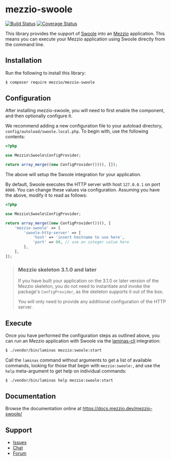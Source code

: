 # mezzio-swoole

[![Build Status](https://travis-ci.com/mezzio/mezzio-swoole.svg?branch=master)](https://travis-ci.com/mezzio/mezzio-swoole)
[![Coverage Status](https://coveralls.io/repos/github/mezzio/mezzio-swoole/badge.svg?branch=master)](https://coveralls.io/github/mezzio/mezzio-swoole?branch=master)

This library provides the support of [Swoole](https://www.swoole.co.uk/) into
an [Mezzio](https://docs.mezzio.dev/) application. This means you can
execute your Mezzio application using Swoole directly from the command line.


## Installation

Run the following to install this library:

```bash
$ composer require mezzio/mezzio-swoole
```

## Configuration

After installing mezzio-swoole, you will need to first enable the
component, and then optionally configure it.

We recommend adding a new configuration file to your autoload directory,
`config/autoload/swoole.local.php`. To begin with, use the following contents:

```php
<?php

use Mezzio\Swoole\ConfigProvider;

return array_merge((new ConfigProvider())(), []);
```

The above will setup the Swoole integration for your application.

By default, Swoole executes the HTTP server with host `127.0.0.1` on port
`8080`. You can change these values via configuration. Assuming you have the
above, modify it to read as follows:

```php
<?php

use Mezzio\Swoole\ConfigProvider;

return array_merge((new ConfigProvider())(), [
    'mezzio-swoole' => [
        'swoole-http-server' => [
            'host' => 'insert hostname to use here',
            'port' => 80, // use an integer value here
        ],
    ],
]);
```

> ### Mezzio skeleton 3.1.0 and later
>
> If you have built your application on the 3.1.0 or later version of the
> Mezzio skeleton, you do not need to instantiate and invoke the package's
> `ConfigProvider`, as the skeleton supports it out of the box.
>
> You will only need to provide any additional configuration of the HTTP server.

## Execute

Once you have performed the configuration steps as outlined above, you can run an Mezzio application with Swoole via the [laminas-cli](https://docs.laminas.dev/laminas-cli) integration:

```bash
$ ./vendor/bin/laminas mezzio:swoole:start
```

Call the `laminas` command without arguments to get a list of available commands, looking for those that begin with `mezzio:swoole:`, and use the `help` meta-argument to get help on individual commands:

```bash
$ ./vendor/bin/laminas help mezzio:swoole:start
```

## Documentation

Browse the documentation online at https://docs.mezzio.dev/mezzio-swoole/

## Support

* [Issues](https://github.com/mezzio/mezzio-swoole/issues/)
* [Chat](https://laminas.dev/chat/)
* [Forum](https://discourse.laminas.dev/)
